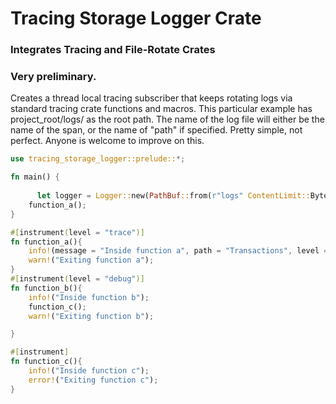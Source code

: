 # Tracing Storage Logger Crate
### Integrates Tracing and File-Rotate Crates
### Very preliminary.
Creates a thread local tracing subscriber
 that keeps rotating logs
 via standard tracing crate functions and macros.
 This particular example has project_root/logs/ as the root path.
 The name of the log file will either be the name of 
 the span, or the name of "path" if specified.
 Pretty simple, not perfect. Anyone is welcome to improve on this.
```rust
use tracing_storage_logger::prelude::*;

fn main() {
  
      let logger = Logger::new(PathBuf::from(r"logs" ContentLimit::Bytes(1024));
    function_a();
}

#[instrument(level = "trace")]
fn function_a(){
    info!(message = "Inside function a", path = "Transactions", level = "error");
    warn!("Exiting function a");
}
#[instrument(level = "debug")]
fn function_b(){
    info!("Inside function b");
    function_c();
    warn!("Exiting function b");

}

#[instrument]
fn function_c(){
    info!("Inside function c");
    error!("Exiting function c");
}
```
